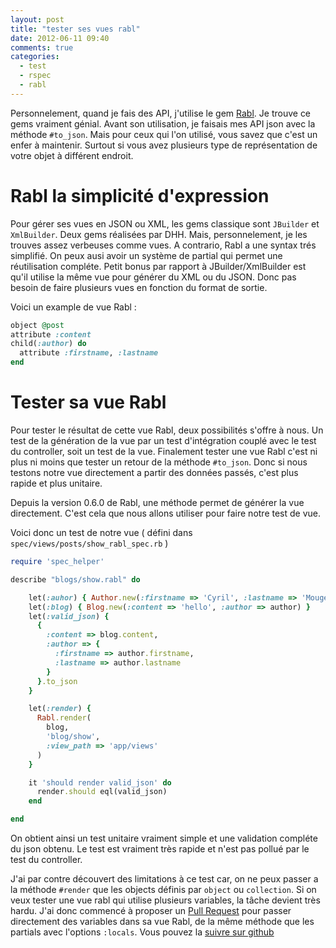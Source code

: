 ```yaml
---
layout: post
title: "tester ses vues rabl"
date: 2012-06-11 09:40
comments: true
categories:
  - test
  - rspec
  - rabl
---
```

Personnelement, quand je fais des API, j'utilise le gem
[Rabl](https://github.com/nesquena/rabl). Je trouve ce gems vraiment
génial. Avant son utilisation, je faisais mes API json avec la méthode
`#to_json`. Mais pour ceux qui l'on utilisé, vous savez que c'est un
enfer à maintenir. Surtout si vous avez plusieurs type de représentation
de votre objet à différent endroit.

# Rabl la simplicité d'expression

Pour gérer ses vues en JSON ou XML, les gems classique sont `JBuilder`
et `XmlBuilder`. Deux gems réalisées par DHH. Mais, personnelement, je
les trouves assez verbeuses comme vues. A contrario, Rabl a une syntax
trés simplifié. On peux ausi avoir un système de partial qui permet une
réutilisation compléte. Petit bonus par rapport à JBuilder/XmlBuilder
est qu'il utilise la même vue pour générer du XML ou du JSON. Donc pas
besoin de faire plusieurs vues en fonction du format de sortie.

Voici un example de vue Rabl :

```ruby
object @post
attribute :content
child(:author) do
  attribute :firstname, :lastname
end
```

# Tester sa vue Rabl

Pour tester le résultat de cette vue Rabl, deux possibilités s'offre à
nous. Un test de la génération de la vue par un test d'intégration
couplé avec le test du controller, soit un test de la vue. Finalement
tester une vue Rabl c'est ni plus ni moins que tester un retour de la
méthode `#to_json`. Donc si nous testons notre vue directement a partir
des données passés, c'est plus rapide et plus unitaire.

Depuis la version 0.6.0 de Rabl, une méthode permet de générer la vue
directement. C'est cela que nous allons utiliser pour faire notre test
de vue.

Voici donc un test de notre vue ( défini dans
`spec/views/posts/show_rabl_spec.rb` )

```ruby
require 'spec_helper'

describe "blogs/show.rabl" do

    let(:auhor) { Author.new(:firstname => 'Cyril', :lastname => 'Mougel') }
    let(:blog) { Blog.new(:content => 'hello', :author => author) }
    let(:valid_json) {
      {
        :content => blog.content,
        :author => {
          :firstname => author.firstname,
          :lastname => author.lastname
        }
      }.to_json
    }

    let(:render) {
      Rabl.render(
        blog,
        'blog/show',
        :view_path => 'app/views'
      )
    }

    it 'should render valid_json' do
      render.should eql(valid_json)
    end

end
```

On obtient ainsi un test unitaire vraiment simple et une validation
compléte du json obtenu. Le test est vraiment très rapide et n'est pas
pollué par le test du controller.

J'ai par contre découvert des limitations à ce test car, on ne peux
passer a la méthode `#render` que les objects définis par `object` ou
`collection`. Si on veux tester une vue rabl qui utilise plusieurs
variables, la tâche devient très hardu. J'ai donc commencé à proposer un
[Pull Request](https://github.com/nesquena/rabl/pull/261) pour passer directement des variables dans sa vue Rabl, de
la même méthode que les partials avec l'options `:locals`. Vous pouvez
la [suivre sur github](https://github.com/nesquena/rabl/pull/261)
